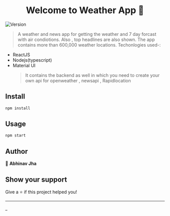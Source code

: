 <h1 align="center">Welcome to Weather App 👋</h1>
<p>
  <img alt="Version" src="https://img.shields.io/badge/version-0.1.0-blue.svg?cacheSeconds=2592000" />
</p>

> A weather and news app for getting the weather and 7 day forcast with air condiotions. Also , top headlines are also shown.
> The app contains more than 600,000 weather locations.
> Techonlogies used-:

- ReactJS
- Nodejs(typescript)
- Material UI
  > It contains the backend as well in which you need to create your own api for openweather , newsapi , Rapidlocation

## Install

```sh
npm install
```

## Usage

```sh
npm start
```

## Author

👤 **Abhinav Jha**

## Show your support

Give a ⭐️ if this project helped you!

---

\_
